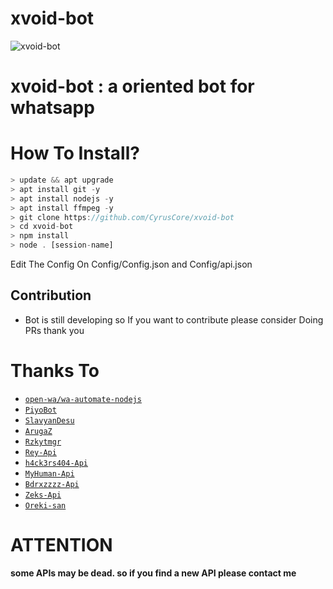 # xvoid-bot

<img src="https://user-images.githubusercontent.com/77143046/136793882-bf3587b0-9d80-4445-8261-438ec74ccd9d.jpg" 
alt="xvoid-bot" border="0">

# **xvoid-bot : a oriented bot for whatsapp**

# How To Install?
 
 ```js
> update && apt upgrade
> apt install git -y
> apt install nodejs -y
> apt install ffmpeg -y
> git clone https://github.com/CyrusCore/xvoid-bot
> cd xvoid-bot
> npm install 
> node . [session-name] 

```

Edit The Config On Config/Config.json and Config/api.json

##   **Contribution**
 
 - Bot is still developing so If you want to contribute please consider Doing PRs thank you
 

# Thanks To

* [`open-wa/wa-automate-nodejs`](https://github.com/open-wa/wa-automate-nodejs)
* [`PiyoBot`](https://github.com/IndonesianDev/whatsapp-bot)
* [`SlavyanDesu`](https://github.com/SlavyanDesu/BocchiBot)
* [`ArugaZ`](https://github.com/ArugaZ/whatsapp-bot)
* [`Rzkytmgr`](https://github.com/rzkytmgr/whatsapp-bot)
* [`Rey-Api`](https://server-api-rey.herokuapp.com)
* [`h4ck3rs404-Api`](https://h4ck3rs404-api.herokuapp.com/)
* [`MyHuman-Api`](https://myhuman.cf)
* [`Bdrxzzzz-Api`](https://api.bdrxzzzz.xyz)
* [`Zeks-Api`](https://zeks.xyz)
* [`Oreki-san`](https://github.com/Oreki-san)

# ATTENTION

**some APIs may be dead. so if you find a new API please contact me**
